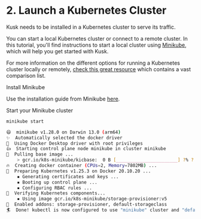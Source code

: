 # 2. Launch a Kubernetes Cluster

Kusk needs to be installed in a Kubernetes cluster to serve its traffic.

You can start a local Kubernetes cluster or connect to a remote cluster. In this tutorial, you'll find instructions to start a local cluster using [Minikube](https://minikube.sigs.k8s.io/docs/), which will help you get started with Kusk.

For more information on the different options for running a Kubernetes cluster locally or remotely, [check this great resource](https://docs.tilt.dev/choosing_clusters.html) which contains a vast comparison list.

Install Minikube

Use the installation guide from Minikube [here](https://minikube.sigs.k8s.io/docs/start/). 

Start your Minikube cluster

```sh
minikube start
```
```sh title="Expected output:"
😄  minikube v1.28.0 on Darwin 13.0 (arm64)
✨  Automatically selected the docker driver
📌  Using Docker Desktop driver with root privileges
👍  Starting control plane node minikube in cluster minikube
🚜  Pulling base image ...
    > gcr.io/k8s-minikube/kicbase:  0 B [_______________________] ?% ? p/s 1m5s
🔥  Creating docker container (CPUs=2, Memory=7802MB) ...
🐳  Preparing Kubernetes v1.25.3 on Docker 20.10.20 ...
    ▪ Generating certificates and keys ...
    ▪ Booting up control plane ...
    ▪ Configuring RBAC rules ...
🔎  Verifying Kubernetes components...
    ▪ Using image gcr.io/k8s-minikube/storage-provisioner:v5
🌟  Enabled addons: storage-provisioner, default-storageclass
🏄  Done! kubectl is now configured to use "minikube" cluster and "default" namespace by default
```
